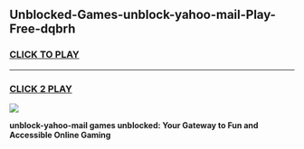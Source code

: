 
## Unblocked-Games-unblock-yahoo-mail-Play-Free-dqbrh
<h3>
<a href="https://premium76.site?title=unblock-yahoo-mail&ref=10A">CLICK TO PLAY</a></h3>
<hr>

<h3>
<a href="https://premium76.site?title=unblock-yahoo-mail&ref=10A">CLICK 2 PLAY</a>
  
</h3>

<a href="https://premium76.site?title=unblock-yahoo-mail&ref=10A"><img src="https://clearcache.store/games.png"></a>


**unblock-yahoo-mail games unblocked: Your Gateway to Fun and Accessible Online Gaming**
